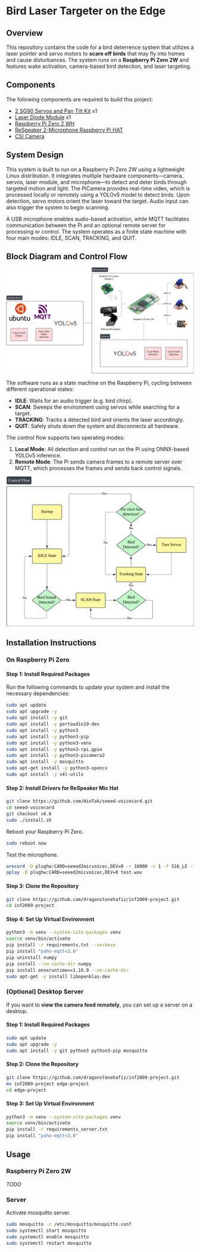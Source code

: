 # Bird Laser Targeter on the Edge

## **Overview**

This repository contains the code for a bird deterrence system that utilizes a laser pointer and servo motors to **scare off birds** that may fly into homes and cause disturbances. The system runs on a **Raspberry Pi Zero 2W** and features wake activation, camera-based bird detection, and laser targeting.

## **Components**

The following components are required to build this project:

- [2 SG90 Servos and Pan Tilt Kit](https://sg.cytron.io/p-pan-tilt-servo-kit-for-camera-unassembled) x1
- [Laser Diode Module](https://shopee.sg/kuriosity.sg/8657033875) x1
- [Raspberry Pi Zero 2 WH](https://sg.cytron.io/p-raspberry-pi-zero-2-w)
- [ReSpeaker 2-Microphone Raspberry Pi HAT](https://sg.cytron.io/p-respeaker-2-microphone-raspberry-pi-hat)
- [CSI Camera](https://sg.cytron.io/p-5mp-camera-board-for-raspberry-pi)

## System Design

This system is built to run on a Raspberry Pi Zero 2W using a lightweight Linux distribution. 
It integrates multiple hardware components—camera, servos, laser module, and microphone—to detect and deter birds through targeted motion and light. 
The PiCamera provides real-time video, which is processed locally or remotely using a YOLOv5 model to detect birds. 
Upon detection, servo motors orient the laser toward the target. Audio input can also trigger the system to begin scanning.

A USB microphone enables audio-based activation, while MQTT facilitates communication between the Pi and an optional remote server for processing or control. 
The system operates as a finite state machine with four main modes: IDLE, SCAN, TRACKING, and QUIT.

## Block Diagram and Control Flow

![Block Diagram](image\BlockDiagram.png)

The software runs as a state machine on the Raspberry Pi, cycling between different operational states:

- **IDLE**: Waits for an audio trigger (e.g. bird chirp).
- **SCAN**: Sweeps the environment using servos while searching for a target.
- **TRACKING**: Tracks a detected bird and orients the laser accordingly.
- **QUIT**: Safely shuts down the system and disconnects all hardware.

The control flow supports two operating modes:
1. **Local Mode**: All detection and control run on the Pi using ONNX-based YOLOv5 inference.
2. **Remote Mode**: The Pi sends camera frames to a remote server over MQTT, which processes the frames and sends back control signals.

![Control Flow](image/ControlFlow.png)

## **Installation Instructions**

### **On Raspberry Pi Zero**

#### **Step 1: Install Required Packages**

Run the following commands to update your system and install the necessary dependencies:

```bash
sudo apt update
sudo apt upgrade -y
sudo apt install -y git 
sudo apt install -y portaudio19-dev 
sudo apt install -y python3 
sudo apt install -y python3-pip 
sudo apt install -y python3-venv
sudo apt install -y python3-rpi.gpio 
sudo apt install -y python3-picamera2 
sudo apt install -y mosquitto
sudo apt-get install -y python3-opencv
sudo apt install -y v4l-utils
```

#### **Step 2: Install Drivers for ReSpeaker Mic Hat**

```bash
git clone https://github.com/HinTak/seeed-voicecard.git
cd seeed-voicecard
git checkout v6.6
sudo ./install.sh
```

Reboot your Raspberry Pi Zero.

```bash
sudo reboot now
```

Test the microphone.

```bash
arecord -D plughw:CARD=seeed2micvoicec,DEV=0 -r 16000 -c 1 -f S16_LE -t wav -d 5 test.wav
aplay -D plughw:CARD=seeed2micvoicec,DEV=0 test.wav
```

#### **Step 3: Clone the Repository**

```bash
git clone https://github.com/dragonstonehafiz/inf2009-project.git
cd inf2009-project
```

#### **Step 4: Set Up Virtual Environment**

```bash
python3 -m venv --system-site-packages venv
source venv/bin/activate
pip install -r requirements.txt --verbose
pip install "paho-mqtt<2.0"
pip uninstall numpy
pip install --no-cache-dir numpy
pip install onnxruntime==1.16.0 --no-cache-dir
sudo apt-get -y install libopenblas-dev
```

### **(Optional) Desktop Server**

If you want to **view the camera feed remotely**, you can set up a server on a desktop.

#### **Step 1: Install Required Packages**

```bash
sudo apt update
sudo apt upgrade -y
sudo apt install -y git python3 python3-pip mosquitto
```

#### **Step 2: Clone the Repository**

```bash
git clone https://github.com/dragonstonehafiz/inf2009-project.git
mv inf2009-project edge-project
cd edge-project
```

#### **Step 3: Set Up Virtual Environment**

```bash
python3 -m venv --system-site-packages venv
source venv/bin/activate
pip install -r requirements_server.txt
pip install "paho-mqtt<2.0"
```

## Usage

### Raspberry Pi Zero 2W 

*TODO*

### Server

Activate mosquitto server.

```bash
sudo mosquitto -c /etc/mosquitto/mosquitto.conf
sudo systemctl start mosquitto
sudo systemctl enable mosquitto
sudo systemctl restart mosquitto
```